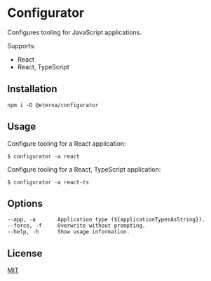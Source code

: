 # Configurator

Configures tooling for JavaScript applications.

Supports:

- React
- React, TypeScript

## Installation

```shell script
npm i -D @eterna/configurator
```

## Usage

Configure tooling for a React application:

```
$ configurator -a react
```

Configure tooling for a React, TypeScript application:

```
$ configurator -a react-ts
```

## Options

```
--app, -a       Application type (${applicationTypesAsString}).
--force, -f     Overwrite without prompting.
--help, -h      Show usage information.
```

## License

[MIT](https://choosealicense.com/licenses/mit/)

